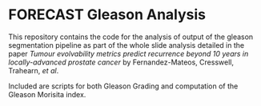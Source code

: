 # FORECAST Gleason Analysis

This repository contains the code for the analysis of output of the gleason segmentation pipeline as part of the whole slide analysis detailed in the paper *Tumour evolvability metrics predict recurrence beyond 10 years in locally-advanced prostate cancer* by Fernandez-Mateos, Cresswell, Trahearn, *et al*.

Included are scripts for both Gleason Grading and computation of the Gleason Morisita index.
